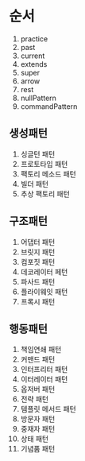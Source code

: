# 순서
1. practice
2. past
3. current
4. extends
5. super
6. arrow
7. rest
8. nullPattern
9. commandPattern


## 생성패턴
1. 싱글턴 패턴
2. 프로토타입 패턴
3. 팩토리 메소드 패턴
4. 빌더 패턴
5. 추상 팩토리 패턴

## 구조패턴
1. 어댑터 패턴
2. 브릿지 패턴
3. 컴포짓 패턴
4. 데코레이터 페턴
5. 파사드 패턴
6. 플라이웨잇 패턴
7. 프록시 패턴

## 행동패턴
1. 책임연쇄 패턴
2. 커맨드 패턴
3. 인터프리터 패턴
4. 이터레이터 패턴
5. 옵저버 패턴
6. 전략 패턴
7. 템플릿 메서드 패턴
8. 방문자 패턴
9. 중재자 패턴
10. 상태 패턴
11. 기념품 패턴